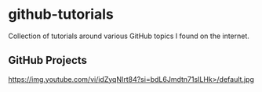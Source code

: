 # github-tutorials
Collection of tutorials around various GitHub topics I found on the internet.


## GitHub Projects

https://img.youtube.com/vi/idZyqNIrt84?si=bdL6Jmdtn71sILHk>/default.jpg 
